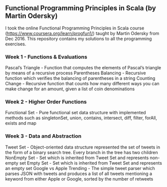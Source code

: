 ## Functional Programming Principles in Scala (by Martin Odersky)

I took the online Functional Programming Principles in Scala course (https://www.coursera.org/learn/progfun1/) taught by Martin Odersky from Dec 2016.
This repository contains my solutions to all the programming exercises.

###  Week 1 - Functions & Evaluations

Pascal’s Triangle - Function that computes the elements of Pascal’s triangle by means of a recursive process
Parentheses Balancing - Recursive function which verifies the balancing of parentheses in a string
Counting Change - Recursive function that counts how many different ways you can make change for an amount, given a list of coin denominations

### Week 2 - Higher Order Functions

Functional Set - Pure functional set data structure with implemented methods such as singletonSet, union, contains, intersect, diff, filter, forAll, exists and map

### Week 3 - Data and Abstraction

Tweet Set - Object-oriented data structure represented the set of tweets in the form of a binary search tree. Every branch in the tree has two children
NonEmpty Set - Set which is inherited from Tweet Set and represents non-empty set
Empty Set - Set which is inherited from Tweet Set and represents an empty set
Google vs Apple Trending - The simple tweet parser which parses JSON with tweets and produces a list of all tweets mentioning a keyword from either Apple or Google, sorted by the number of retweets
